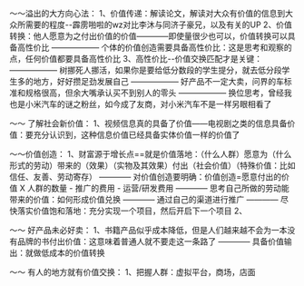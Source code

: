 


～～溢出的大方向心法：
1、价值传递：解读论文，解读对大众有价值的信息到大众所需要的程度--霹雳啪啦的wz对比李沐与同济子豪兄，以及有关的UP
2、价值转换：他人愿意为之付出价值的价值————即使量很少也可以，价值转换可以具备高性价比
—————— 个体的价值创造需要具备高性价比：这是思考和观察的点，任何价值都要具备高性价比
3、高性价比--价值交换匹配才是关键：
—————— 树挪死人挪活，如果你是要给低分数段的学生提分，就去低分段学生多的地方，好好攒足劲发展自己
—————— 好产品不一定大卖，问界的车标准和规格很高，但余大嘴承认买不到别人的零头
—————— 换位思考，曾经我也是小米汽车的谜之粉丝，如今成了友商，对小米汽车不是一样另眼相看了


～～ 了解社会新价值：
1、视频信息真的具备了价值——电视剧之类的信息具备价值：要充分认识到，这种信息价值已经具备实体价值一样的价值了



～～价值创造：
1、财富源于增长点==就是价值落地：（什么人群）愿意为（什么形式的劳动）带来的（效果）（实物及其效果）付出（社会价值）（特殊价值：比如信任、友善、劳动寄存）
———— 对价值创造要明确：价值创造=愿意付出的价值 X 人群的数量 - 推广的费用 - 运营/研发费用
———— 思考自己所做的劳动能带来的价值：如何形成价值兑换 ———— 通过自己的渠道进行推广
———— 尽快落实价值饱和落地：充分实现一个项目，然后开启下一个项目
2、



～～ 好产品未必好卖：
1、书籍产品似乎成本降低，但是人们越来越不会为一本没有品牌的书付出价值：这意味着普通人就不要走这一条路了
———— 具备价值输出：就做低成本的价值转换


～～ 有人的地方就有价值交换：
1、把握人群：虚拟平台，商场，店面
